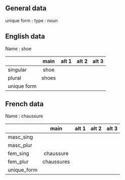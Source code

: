 ## General data

unique form :
type : noun

## English data

Name : shoe

|             | main  | alt 1 | alt 2 | alt 3 |
| :---------- | :---: | :---: | :---: | ----- |
| singular    | shoe  |       |       |       |
| plural      | shoes |       |       |       |
| unique form |       |       |       |       |

## French data

Name : chaussure

|             |    main    | alt 1 | alt 2 | alt 3 |
| :---------- | :--------: | :---: | :---: | :---: |
| masc_sing   |            |       |       |       |
| masc_plur   |            |       |       |       |
| fem_sing    | chaussure  |       |       |       |
| fem_plur    | chaussures |       |       |       |
| unique_form |            |       |       |       |


